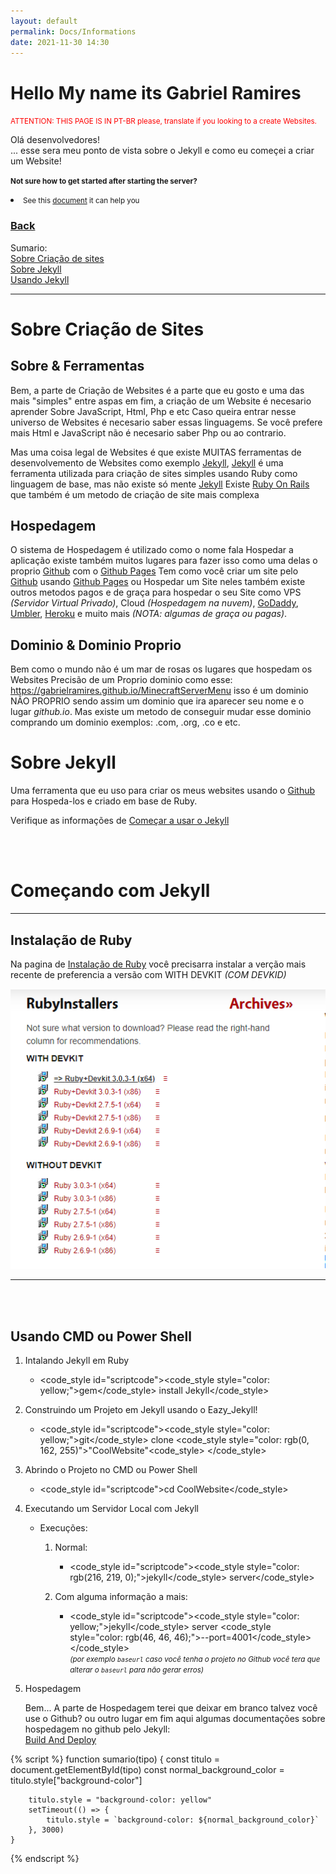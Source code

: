 ```yaml
---
layout: default
permalink: Docs/Informations
date: 2021-11-30 14:30
---
```


<style>
#scriptcode {
    padding: 5.1px;
    color: white;
    background-color: black;
    box-shadow: 2px 3px 7px 2px rgb(0 0 0 / 2%);
    border-radius: 5px;
}
</style>

<h1>Hello My name its Gabriel Ramires</h1>
<small style="color: red;">ATTENTION: THIS PAGE IS IN PT-BR please, translate if you looking to a create Websites.</small>

Olá desenvolvedores!\
... esse sera meu ponto de vista sobre o Jekyll e como eu começei a criar um Website!

<small><b>Not sure how to get started after starting the server?</b></small><br>

<li><small>See this <a href="./Beginning">document</a> it can help you</small></li>

<h3><a href=".">Back</a></h3>

Sumario:\
<a onclick="sumario(1)" href="#sobre-criação-de-sites">Sobre Criação de sites</a>\
<a onclick="sumario(2)" href="#sobre-jekyll">Sobre Jekyll</a>\
<a onclick="sumario(3)" href="#começando-com-jekyll">Usando Jekyll</a>

<hr>

# <span id="1">Sobre Criação de Sites</span>

## Sobre & Ferramentas

Bem, a parte de Criação de Websites é a parte que eu gosto e uma das mais "simples" entre aspas em fim, a criação de um Website é necesario aprender Sobre JavaScript, Html, Php e etc Caso queira entrar nesse universo de Websites é necesario saber essas linguagems. Se você prefere mais Html e JavaScript não é necesario saber Php ou ao contrario.

Mas uma coisa legal de Websites é que existe MUITAS ferramentas de desenvolvemento de Websites como exemplo <a target="_blank" href="https://jekyllrb.com">Jekyll</a>, <a target="_blank" href="https://jekyllrb.com">Jekyll</a> é uma ferramenta utilizada para criação de sites simples usando Ruby como linguagem de base, mas não existe só mente <a target="_blank" href="https://jekyllrb.com">Jekyll</a> Existe <a target="_blank" href="https://rubyonrails.org">Ruby On Rails</a> que também é um metodo de criação de site mais complexa

## Hospedagem

O sistema de Hospedagem é utilizado como o nome fala Hospedar a aplicação existe também muitos lugares para fazer isso como uma delas o proprio <a target="_blank" href="https://github.com">Github</a> com o <a target="_blank" href="https://pages.github.com">Github Pages</a> Tem como você criar um site pelo <a target="_blank" href="https://github.com">Github</a> usando <a target="_blank" href="https://pages.github.com">Github Pages</a> ou Hospedar um Site neles também existe outros metodos pagos e de graça para hospedar o seu Site como VPS _(Servidor Virtual Privado)_, Cloud _(Hospedagem na nuvem)_, <a target="_blank" href="https://www.godaddy.com/pt-br">GoDaddy</a>, <a target="_blank" href="https://umbler.com/br">Umbler</a>, <a target="_blank" href="https://www.heroku.com">Heroku</a> e muito mais _(NOTA: algumas de graça ou pagas)_.

## Dominio & Dominio Proprio

Bem como o mundo não é um mar de rosas os lugares que hospedam os Websites Precisão de um Proprio dominio como esse: <a target="_blank" href="https://gabrielramires.github.io/MinecraftServerMenu">https://gabrielramires.github.io/MinecraftServerMenu</a> isso é um dominio NÃO PROPRIO sendo assim um dominio que ira aparecer seu nome e o lugar _github.io_. Mas existe um metodo de conseguir mudar esse dominio comprando um dominio exemplos: .com, .org, .co e etc.

# <span id="2">Sobre Jekyll</span>

Uma ferramenta que eu uso para criar os meus websites usando o <a target="_blank" href="https://pages.github.com">Github</a> para Hospeda-los e criado em base de Ruby.

Verifique as informações de <a target="_blank" href="#começar-a-usar-o-jekyll">Começar a usar o Jekyll</a>

<br><br>

# <span id="3">Começando com Jekyll</span>

<hr>

## <b>Instalação de Ruby</b>

Na pagina de <a target="_blank" href="https://rubyinstaller.org/downloads">Instalação de Ruby</a> você precisarra instalar a verção mais recente de preferencia a versão com WITH DEVKIT _(COM DEVKID)_

<a target="_blank" href="../Assets/Images/RubyInstallScreamShoot.png"><img src="../Assets/Images/RubyInstallScreamShoot.png" alt="RubyInstallScreamShoot.png (NO LOADDED)"></a>

<hr>

<br><br>

## <b>Usando CMD ou Power Shell</b>

1.  Intalando Jekyll em Ruby

    - <code_style id="scriptcode"><code_style style="color: yellow;">gem</code_style> install Jekyll</code_style> <br>

2.  Construindo um Projeto em Jekyll usando o Eazy_Jekyll!

    - <code_style id="scriptcode"><code_style style="color: yellow;">git</code_style> clone <code_style style="color: rgb(0, 162, 255)">"CoolWebsite"<code_style> </code_style> <br>

3.  Abrindo o Projeto no CMD ou Power Shell

    - <code_style id="scriptcode">cd CoolWebsite</code_style> <br>

4.  Executando um Servidor Local com Jekyll

    - Execuções:

      1.  Normal:

          - <code_style id="scriptcode"><code_style style="color: rgb(216, 219, 0);">jekyll</code_style> server</code_style> <br>

      2.  Com alguma informação a mais:

          - <code_style id="scriptcode"><code_style style="color: yellow;">jekyll</code_style> server <code_style style="color: rgb(46, 46, 46);">--port=4001</code_style></code_style>\
            <small><i>(por exemplo `baseurl` caso você tenha o projeto no Github você tera que alterar o `baseurl` para não gerar erros)</i></small>

5.  Hospedagem

    Bem... A parte de Hospedagem terei que deixar em branco talvez você use o Github? ou outro lugar em fim aqui algumas documentações sobre hospedagem no github pelo Jekyll:\
    <a target="_blank" href="https://jekyllrb.com/docs/continuous-integration/github-actions/#build-and-deploy">Build And Deploy</a>

{% script %}
function sumario(tipo) {
const titulo = document.getElementById(tipo)
const normal_background_color = titulo.style["background-color"]

        titulo.style = "background-color: yellow"
        setTimeout(() => {
            titulo.style = `background-color: ${normal_background_color}`
        }, 3000)
    }

{% endscript %}
